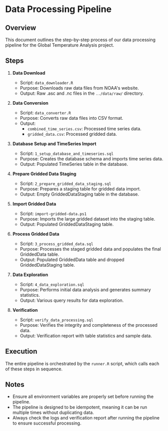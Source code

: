 # Data Processing Pipeline

## Overview

This document outlines the step-by-step process of our data processing pipeline for the Global Temperature Analysis project.

## Steps

1. **Data Download**
   - Script: `data_downloader.R`
   - Purpose: Downloads raw data files from NOAA's website.
   - Output: Raw .asc and .nc files in the `../data/raw/` directory.

2. **Data Conversion**
   - Script: `data_converter.R`
   - Purpose: Converts raw data files into CSV format.
   - Output: 
     - `combined_time_series.csv`: Processed time series data.
     - `gridded_data.csv`: Processed gridded data.

3. **Database Setup and TimeSeries Import**
   - Script: `1_setup_database_and_timeseries.sql`
   - Purpose: Creates the database schema and imports time series data.
   - Output: Populated TimeSeries table in the database.

4. **Prepare Gridded Data Staging**
   - Script: `2_prepare_gridded_data_staging.sql`
   - Purpose: Prepares a staging table for gridded data import.
   - Output: Empty GriddedDataStaging table in the database.

5. **Import Gridded Data**
   - Script: `import-gridded-data.ps1`
   - Purpose: Imports the large gridded dataset into the staging table.
   - Output: Populated GriddedDataStaging table.

6. **Process Gridded Data**
   - Script: `3_process_gridded_data.sql`
   - Purpose: Processes the staged gridded data and populates the final GriddedData table.
   - Output: Populated GriddedData table and dropped GriddedDataStaging table.

7. **Data Exploration**
   - Script: `4_data_exploration.sql`
   - Purpose: Performs initial data analysis and generates summary statistics.
   - Output: Various query results for data exploration.

8. **Verification**
   - Script: `verify_data_processing.sql`
   - Purpose: Verifies the integrity and completeness of the processed data.
   - Output: Verification report with table statistics and sample data.

## Execution

The entire pipeline is orchestrated by the `runner.R` script, which calls each of these steps in sequence.

## Notes

- Ensure all environment variables are properly set before running the pipeline.
- The pipeline is designed to be idempotent, meaning it can be run multiple times without duplicating data.
- Always check the logs and verification report after running the pipeline to ensure successful processing.